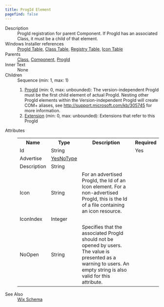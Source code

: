 ```yaml
---
title: ProgId Element
pagefind: false
---
```

<dl>
  <dt>Description</dt>
  <dd>                 ProgId registration for parent Component.  If ProgId has an associated Class, it must be a child of that element.             </dd>
  <dt>Windows Installer references</dt>
  <dd>
    <a href="http://msdn.microsoft.com/library/aa370879.aspx" target="_blank">ProgId Table</a>, <a href="http://msdn.microsoft.com/library/aa367861.aspx" target="_blank">Class Table</a>, <a href="http://msdn.microsoft.com/library/aa371168.aspx" target="_blank">Registry Table</a>, <a href="http://msdn.microsoft.com/library/aa369210.aspx" target="_blank">Icon Table</a></dd>
  <dt>Parents</dt>
  <dd>
    <a href="../class/">Class</a>, <a href="../component/">Component</a>, <a href="../progid/">ProgId</a></dd>
  <dt>Inner Text</dt>
  <dd>None</dd>
  <dt>Children</dt>
  <dd>Sequence (min: 1, max: 1)<ol><li><a href="../progid/">ProgId</a> (min: 0, max: unbounded): The version-independent ProgId must be the first child element of actual ProgId.  Nesting other ProgId elements within the Version-independent ProgId will create COM+ aliases, see <a href="http://support.microsoft.com/kb/305745">http://support.microsoft.com/kb/305745</a> for more information.</li><li><a href="../extension/">Extension</a> (min: 0, max: unbounded): Extensions that refer to this ProgId</li></ol></dd>
  <dt>Attributes</dt>
  <dd>
    <table cellspacing="0" cellpadding="0" class="schema">
      <tr>
        <th width="15%">Name</th>
        <th width="15%">Type</th>
        <th width="65%">Description</th>
        <th width="15%">Required</th>
      </tr>
      <tr>
        <td>Id</td>
        <td>String</td>
        <td>&nbsp;</td>
        <td>Yes</td>
      </tr>
      <tr>
        <td>Advertise</td>
        <td><a href="../simple_type_yesnotype/">YesNoType</a></td>
        <td>&nbsp;</td>
        <td>&nbsp;</td>
      </tr>
      <tr>
        <td>Description</td>
        <td>String</td>
        <td>&nbsp;</td>
        <td>&nbsp;</td>
      </tr>
      <tr>
        <td>Icon</td>
        <td>String</td>
        <td>For an advertised ProgId, the Id of an Icon element. For a non-advertised ProgId, this is the Id of a file containing an icon resource.</td>
        <td>&nbsp;</td>
      </tr>
      <tr>
        <td>IconIndex</td>
        <td>Integer</td>
        <td>&nbsp;</td>
        <td>&nbsp;</td>
      </tr>
      <tr>
        <td>NoOpen</td>
        <td>String</td>
        <td>Specifies that the associated ProgId should not be opened by users. The value is presented as a warning to users. An empty string is also valid for this attribute.</td>
        <td>&nbsp;</td>
      </tr>
    </table>
  </dd>
  <dt>See Also</dt>
  <dd>
    <a href="../">Wix Schema</a>
  </dd>
</dl>
